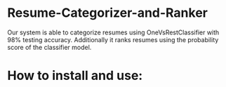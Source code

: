 # Resume-Categorizer-and-Ranker
Our system is able to categorize resumes using OneVsRestClassifier with 98% testing accuracy. Additionally it ranks resumes using the probability score of the classifier model.

# How to install and use:
